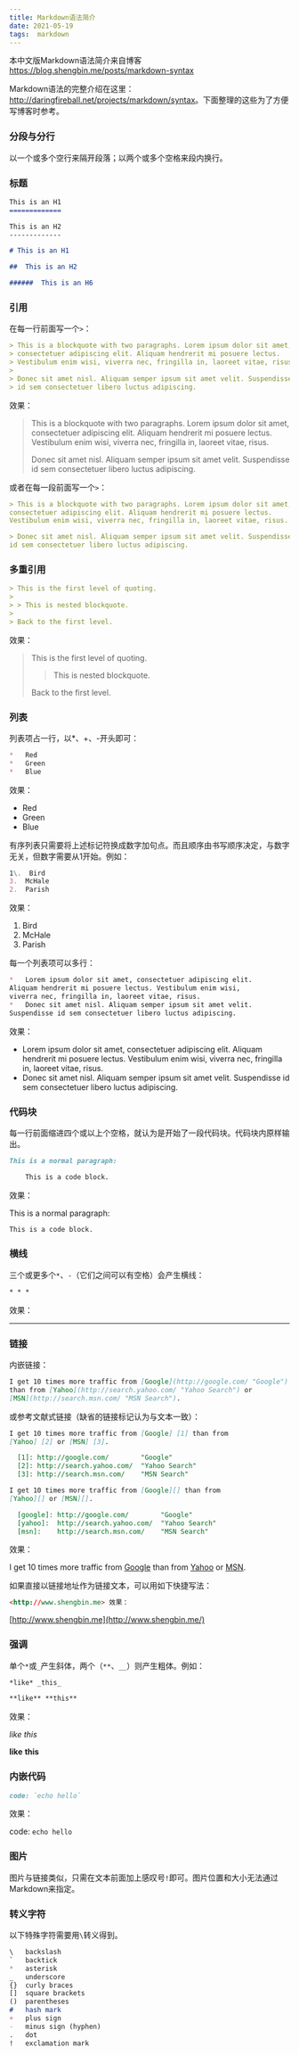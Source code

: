 ```yaml
---
title: Markdown语法简介
date: 2021-05-19
tags:  markdown
---
```


本中文版Markdown语法简介来自博客 <https://blog.shengbin.me/posts/markdown-syntax>

Markdown语法的完整介绍在这里：<http://daringfireball.net/projects/markdown/syntax>。下面整理的这些为了方便写博客时参考。

### 分段与分行

以一个或多个空行来隔开段落；以两个或多个空格来段内换行。

### 标题

```markdown
This is an H1
=============

This is an H2
-------------

# This is an H1

##  This is an H2

######  This is an H6

```

### 引用

在每一行前面写一个`>`：

```markdown
> This is a blockquote with two paragraphs. Lorem ipsum dolor sit amet,
> consectetuer adipiscing elit. Aliquam hendrerit mi posuere lectus.
> Vestibulum enim wisi, viverra nec, fringilla in, laoreet vitae, risus.
>
> Donec sit amet nisl. Aliquam semper ipsum sit amet velit. Suspendisse
> id sem consectetuer libero luctus adipiscing.

```

效果：

> This is a blockquote with two paragraphs. Lorem ipsum dolor sit amet, consectetuer adipiscing elit. Aliquam hendrerit mi posuere lectus. Vestibulum enim wisi, viverra nec, fringilla in, laoreet vitae, risus.
>
> Donec sit amet nisl. Aliquam semper ipsum sit amet velit. Suspendisse id sem consectetuer libero luctus adipiscing.

或者在每一段前面写一个`>`：

```markdown
> This is a blockquote with two paragraphs. Lorem ipsum dolor sit amet,
consectetuer adipiscing elit. Aliquam hendrerit mi posuere lectus.
Vestibulum enim wisi, viverra nec, fringilla in, laoreet vitae, risus.

> Donec sit amet nisl. Aliquam semper ipsum sit amet velit. Suspendisse
id sem consectetuer libero luctus adipiscing.

```

### 多重引用

```markdown
> This is the first level of quoting.
>
> > This is nested blockquote.
>
> Back to the first level.

```

效果：

> This is the first level of quoting.
>
> > This is nested blockquote.
>
> Back to the first level.

### 列表

列表项占一行，以*、+、-开头即可：

```markdown
*   Red
*   Green
*   Blue

```

效果：

-   Red
-   Green
-   Blue

有序列表只需要将上述标记符换成数字加句点。而且顺序由书写顺序决定，与数字无关，但数字需要从1开始。例如：

```markdown
1\.  Bird
3.  McHale
2.  Parish

```

效果：

1.  Bird
2.  McHale
3.  Parish

每一个列表项可以多行：

```markdown
*   Lorem ipsum dolor sit amet, consectetuer adipiscing elit.
Aliquam hendrerit mi posuere lectus. Vestibulum enim wisi,
viverra nec, fringilla in, laoreet vitae, risus.
*   Donec sit amet nisl. Aliquam semper ipsum sit amet velit.
Suspendisse id sem consectetuer libero luctus adipiscing.

```

效果：

-   Lorem ipsum dolor sit amet, consectetuer adipiscing elit. Aliquam hendrerit mi posuere lectus. Vestibulum enim wisi, viverra nec, fringilla in, laoreet vitae, risus.
-   Donec sit amet nisl. Aliquam semper ipsum sit amet velit. Suspendisse id sem consectetuer libero luctus adipiscing.

### 代码块

每一行前面缩进四个或以上个空格，就认为是开始了一段代码块。代码块内原样输出。

```markdown
This is a normal paragraph:

    This is a code block.

```

效果：

This is a normal paragraph:

```markdown
This is a code block.

```

### 横线

三个或更多个`*`、`-`（它们之间可以有空格）会产生横线：

```markdown
* * *

```

效果：

* * * * *

### 链接

内嵌链接：

```markdown
I get 10 times more traffic from [Google](http://google.com/ "Google")
than from [Yahoo](http://search.yahoo.com/ "Yahoo Search") or
[MSN](http://search.msn.com/ "MSN Search").

```

或参考文献式链接（缺省的链接标记认为与文本一致）：

```markdown
I get 10 times more traffic from [Google] [1] than from
[Yahoo] [2] or [MSN] [3].

  [1]: http://google.com/        "Google"
  [2]: http://search.yahoo.com/  "Yahoo Search"
  [3]: http://search.msn.com/    "MSN Search"

I get 10 times more traffic from [Google][] than from
[Yahoo][] or [MSN][].

  [google]: http://google.com/        "Google"
  [yahoo]:  http://search.yahoo.com/  "Yahoo Search"
  [msn]:    http://search.msn.com/    "MSN Search"

```

效果：

I get 10 times more traffic from [Google](http://google.com/ "Google") than from [Yahoo](http://search.yahoo.com/ "Yahoo Search") or [MSN](http://search.msn.com/ "MSN Search").

如果直接以链接地址作为链接文本，可以用如下快捷写法：

```html
<http://www.shengbin.me> 效果：

```

[http://www.shengbin.me](http://www.shengbin.me/)

### 强调

单个`*`或`_`产生斜体，两个（`**`、`__`）则产生粗体。例如：

```markdown
*like* _this_

**like** **this**

```

效果：

*like* *this*

**like** **this**

### 内嵌代码

```markdown
code: `echo hello`

```

效果：

code: `echo hello`

### 图片

图片与链接类似，只需在文本前面加上感叹号`!`即可。图片位置和大小无法通过Markdown来指定。

### 转义字符

以下特殊字符需要用`\`转义得到。

```markdown
\   backslash
`   backtick
*   asterisk
_   underscore
{}  curly braces
[]  square brackets
()  parentheses
#   hash mark
+   plus sign
-   minus sign (hyphen)
.   dot
!   exclamation mark
```